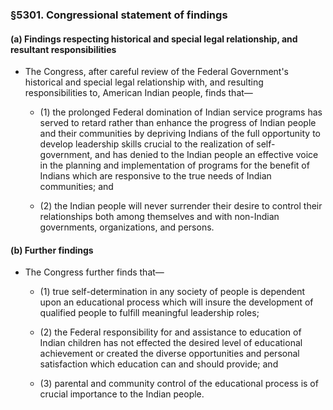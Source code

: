 ### §5301. Congressional statement of findings
#### (a) Findings respecting historical and special legal relationship, and resultant responsibilities
* The Congress, after careful review of the Federal Government's historical and special legal relationship with, and resulting responsibilities to, American Indian people, finds that—

  * (1) the prolonged Federal domination of Indian service programs has served to retard rather than enhance the progress of Indian people and their communities by depriving Indians of the full opportunity to develop leadership skills crucial to the realization of self-government, and has denied to the Indian people an effective voice in the planning and implementation of programs for the benefit of Indians which are responsive to the true needs of Indian communities; and

  * (2) the Indian people will never surrender their desire to control their relationships both among themselves and with non-Indian governments, organizations, and persons.

#### (b) Further findings
* The Congress further finds that—

  * (1) true self-determination in any society of people is dependent upon an educational process which will insure the development of qualified people to fulfill meaningful leadership roles;

  * (2) the Federal responsibility for and assistance to education of Indian children has not effected the desired level of educational achievement or created the diverse opportunities and personal satisfaction which education can and should provide; and

  * (3) parental and community control of the educational process is of crucial importance to the Indian people.